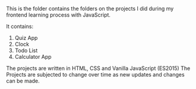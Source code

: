 This is the folder contains the folders on the projects I did during my frontend learning process with JavaScript. 

It contains:

1. Quiz App
2. Clock
3. Todo List
4. Calculator App

The projects are written in HTML, CSS and Vanilla JavaScript (ES2015)
The Projects are subjected to change over time as new updates and changes can be made.
